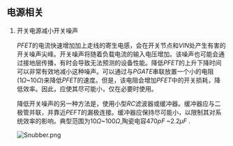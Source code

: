 ## 电源相关

1. 开关电源减小开关噪声

   $PFET$的电流快速增加加上走线的寄生电感，会在开关节点和$VIN$处产生有害的开关噪声尖峰。开关噪声将随着负载电流的输入电压增加。该噪声也可能会通过接地层传播，有时会导致无法预测的设备性能。降低$PFET$的上升下降时间可以非常有效地减小这种噪声。可以通过与$PGATE$串联放置一个小的电阻(1$\Omega$~10$\Omega$)来降低$PFET$的速度。但是，该电阻会增加$PFET$中的开关损耗，降低效率。因此，应使其尽可能小，仅在必要时使用。

   降低开关噪声的另一种方法是，使用小型$RC$滤波器或缓冲器。缓冲器应与二极管并联，并靠近$PEFT$的漏极连接。缓冲器应保持尽可能小，以限制其对系统效率的影响。典型范围为10$\Omega$~100$\Omega$,陶瓷电容$470pF$ ~$2.2 \mu F$ .

   ![Snubber.png](https://i.loli.net/2021/04/02/D5BScVNwgOfLtk7.png)